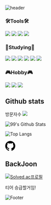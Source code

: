 ![header](https://capsule-render.vercel.app/api?type=waving&color=auto&height=200&section=header&text=Welcome%20to%20my%20Github!&fontSize=50)

### 🛠️Tools🛠️
<img src="https://img.shields.io/badge/Visual Studio-5C2D91?style=flat&logo=Visual Studio&logoColor=ffffff"/></a>
<img src="https://img.shields.io/badge/Visual Studio Code-007ACC?style=flat&logo=Visual Studio Code&logoColor=ffffff"/></a>
<img src="https://img.shields.io/badge/VMware-607078?style=flat&logo=VMware&logoColor=ffffff"/></a>
<img src="https://img.shields.io/badge/Eclipse IDE-2C2255?style=flat&logo=Eclipse IDE&logoColor=ffffff"/></a>


### 📖Studying📖
<a href="버튼을 눌렀을 때 이동할 링크" target="_blank"><img src="https://img.shields.io/badge/Python-3776AB?style=flat&logo=Python&logoColor=ffffff"/></a>
<a href="버튼을 눌렀을 때 이동할 링크" target="_blank"><img src="https://img.shields.io/badge/Javascript-F7DF1E?style=flat&logo=Javascript&logoColor=ffffff"/></a>
<a href="버튼을 눌렀을 때 이동할 링크" target="_blank"><img src="https://img.shields.io/badge/C++-00599C?style=flat&logo=C%2B%2B&logoColor=ffffff"/></a>
<a href="버튼을 눌렀을 때 이동할 링크" target="_blank"><img src="https://img.shields.io/badge/Java-007396?style=flat&logo=Java&logoColor=ffffff"/></a>
<a href="버튼을 눌렀을 때 이동할 링크" target="_blank"><img src="https://img.shields.io/badge/Docker-2496ED?style=flat&logo=Docker&logoColor=ffffff"/></a>
<a href="버튼을 눌렀을 때 이동할 링크" target="_blank"><img src="https://img.shields.io/badge/Spring Boot-6DB33F?style=flat&logo=Spring Boot&logoColor=ffffff"/></a>
<br>

### 🎮Hobby🎮
<a href="버튼을 눌렀을 때 이동할 링크" target="_blank"><img src="https://img.shields.io/badge/Adobe-FF0000?style=flat&logo=Adobe&logoColor=ffffff"/></a>
<a href="버튼을 눌렀을 때 이동할 링크" target="_blank"><img src="https://img.shields.io/badge/Adobe After Effects-9999FF?style=flat&logo=Adobe After Effects&logoColor=ffffff"/></a>
<a href="버튼을 눌렀을 때 이동할 링크" target="_blank"><img src="https://img.shields.io/badge/Adobe Premiere Pro-9999FF?style=flat&logo=Adobe Premiere Pro&logoColor=ffffff"/></a>

## Github stats

방문자수
<a href="https://github.com/seondal"><img src="https://hits.seeyoufarm.com/api/count/incr/badge.svg?url=https%3A%2F%2Fgithub.com%2Fseondal&count_bg=%23000000&title_bg=%23000000&icon=github.svg&icon_color=%23E7E7E7&title=GitHub&edge_flat=false)"/></a>

![99's Github Stats](https://github-readme-stats.vercel.app/api?username=javascriptKR&bg_color=30,0ff1ce,904e95&title_color=fff&text_color=fff)

![Top Langs](https://github-readme-stats.vercel.app/api/top-langs/?username=javascriptKR&layout=compact)

<div class="Box anim-hover-grow m-3 p-4">
  <!-- <%= octicon("mark-github", :height => 32) %> -->
  <svg height="32" class="octicon octicon-mark-github" viewBox="0 0 16 16" version="1.1" width="32" aria-hidden="true"><path fill-rule="evenodd" d="M8 0C3.58 0 0 3.58 0 8c0 3.54 2.29 6.53 5.47 7.59.4.07.55-.17.55-.38 0-.19-.01-.82-.01-1.49-2.01.37-2.53-.49-2.69-.94-.09-.23-.48-.94-.82-1.13-.28-.15-.68-.52-.01-.53.63-.01 1.08.58 1.23.82.72 1.21 1.87.87 2.33.66.07-.52.28-.87.51-1.07-1.78-.2-3.64-.89-3.64-3.95 0-.87.31-1.59.82-2.15-.08-.2-.36-1.02.08-2.12 0 0 .67-.21 2.2.82.64-.18 1.32-.27 2-.27.68 0 1.36.09 2 .27 1.53-1.04 2.2-.82 2.2-.82.44 1.1.16 1.92.08 2.12.51.56.82 1.27.82 2.15 0 3.07-1.87 3.75-3.65 3.95.29.25.54.73.54 1.48 0 1.07-.01 1.93-.01 2.2 0 .21.15.46.55.38A8.013 8.013 0 0 0 16 8c0-4.42-3.58-8-8-8z"></path>ㅎㅇ</svg>
</div>

## BackJoon
[![Solved.ac프로필](http://mazassumnida.wtf/api/v2/generate_badge?boj=sssm0928)](https://solved.ac/sssm0928)
<p>티어 승급할거임!</p>

![Footer](https://capsule-render.vercel.app/api?type=waving&color=auto&height=200&section=footer)
